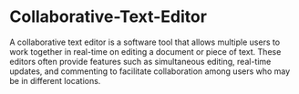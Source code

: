 # Collaborative-Text-Editor
A collaborative text editor is a software tool that allows multiple users to work together in real-time on editing a document or piece of text. These editors often provide features such as simultaneous editing, real-time updates, and commenting to facilitate collaboration among users who may be in different locations.
